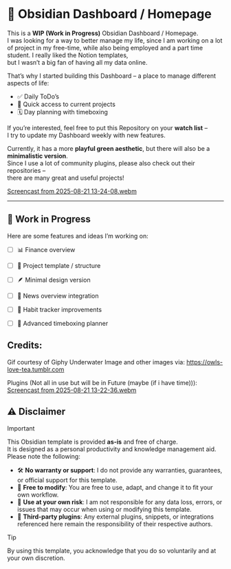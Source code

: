 
# 🌿 Obsidian Dashboard / Homepage  

This is a **WIP (Work in Progress)** Obsidian Dashboard / Homepage.  
I was looking for a way to better manage my life, since I am working on a lot of project in my free-time, while also being employed and a part time student. I really liked the Notion templates,  
but I wasn’t a big fan of having all my data online.  

That’s why I started building this Dashboard – a place to manage different aspects of life:  
- ✅ Daily ToDo’s  
- 📂 Quick access to current projects  
- 🗓️ Day planning with timeboxing  

If you’re interested, feel free to put this Repository on your **watch list** –  
I try to update my Dashboard weekly with new features.  

Currently, it has a more **playful green aesthetic**, but there will also be a **minimalistic version**.  
Since I use a lot of community plugins, please also check out their repositories –  
there are many great and useful projects!  

[Screencast from 2025-08-21 13-24-08.webm](https://github.com/user-attachments/assets/53c3ef3c-dae7-4592-8fd5-58f164ad7de3)

---

## 🚧 Work in Progress  

Here are some features and ideas I’m working on:  

- [ ] 📊 Finance overview  
- [ ] 📂 Project template / structure  
- [ ] 🪶 Minimal design version  
- [ ] 📰 News overview integration  
- [ ] 🎯 Habit tracker improvements  
- [ ] 📅 Advanced timeboxing planner  


## Credits:
Gif courtesy of Giphy
Underwater Image and other images via: https://owls-love-tea.tumblr.com

Plugins (Not all in use but will be in Future (maybe (if i have time))):
[Screencast from 2025-08-21 13-22-36.webm](https://github.com/user-attachments/assets/6a86353a-e250-414a-8d96-0d9a6e70067f)

## ⚠️ Disclaimer  

> [!IMPORTANT]  
> This Obsidian template is provided **as-is** and free of charge.  
> It is designed as a personal productivity and knowledge management aid.  
> Please note the following:  

- 🛠️ **No warranty or support**: I do not provide any warranties, guarantees, or official support for this template.  
- 🎨 **Free to modify**: You are free to use, adapt, and change it to fit your own workflow.  
- 💾 **Use at your own risk**: I am not responsible for any data loss, errors, or issues that may occur when using or modifying this template.  
- 🔌 **Third-party plugins**: Any external plugins, snippets, or integrations referenced here remain the responsibility of their respective authors.  

> [!TIP]  
> By using this template, you acknowledge that you do so voluntarily and at your own discretion.  
